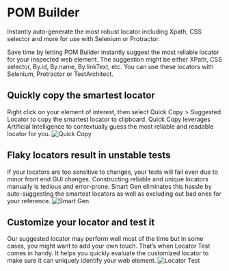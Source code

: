 # POM Builder
Instantly auto-generate the most robust locator including Xpath, CSS selector and more for use with Selenium or Protractor.

Save time by letting POM Builder instantly suggest the most reliable locator for your inspected web element. The suggestion might be either XPath, CSS selector, By.id, By.name, By.linkText, etc. You can use these locators with Selenium,  Protractor or TestArchitect.

## Quickly copy the smartest locator
Right click on your element of interest, then select Quick Copy > Suggested Locator to copy the smartest locator to clipboard. Quick Copy leverages Artificial Intelligence to contextually guess the most reliable and readable locator for you.
![Quick Copy](https://media.giphy.com/media/MTs2byIkPjnabjm6dK/giphy.gif)

## Flaky locators result in unstable tests
If your locators are too sensitive to changes, your tests will fail even due to minor front end GUI changes. Constructing reliable and unique locators manually is tedious and error-prone. Smart Gen eliminates this hassle by auto-suggesting the smartest locators as well as excluding out bad ones for your reference.
![Smart Gen](https://media.giphy.com/media/MV1oM02XMXj7Lq3rxf/giphy.gif)

## Customize your locator and test it
Our suggested locator may perform well most of the time but in some cases, you might want to add your own touch. That’s when Locator Test comes in handy. It helps you quickly evaluate the customized locator to make sure it can uniquely identify your web element.
![Locator Test](https://media.giphy.com/media/3ICJep3sPEEUpHXBr2/giphy.gif)